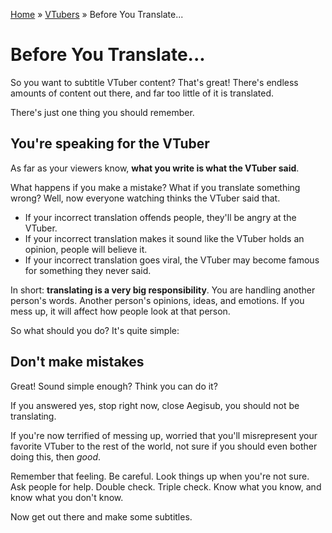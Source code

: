 [Home](../index.md) » [VTubers](index.md) » Before You Translate...

# Before You Translate...

So you want to subtitle VTuber content? That's great! There's endless amounts of content out there,
and far too little of it is translated.

There's just one thing you should remember.

## You're speaking for the VTuber

As far as your viewers know, **what you write is what the VTuber said**.

What happens if you make a mistake? What if you translate something wrong?
Well, now everyone watching thinks the VTuber said that.

* If your incorrect translation offends people, they'll be angry at the VTuber.
* If your incorrect translation makes it sound like the VTuber holds an opinion, people will believe it.
* If your incorrect translation goes viral, the VTuber may become famous for something they never said.

In short: **translating is a very big responsibility**. You are handling another person's words.
Another person's opinions, ideas, and emotions. If you mess up, it will affect how people
look at that person.

So what should you do? It's quite simple:

## Don't make mistakes

Great! Sound simple enough? Think you can do it?

If you answered yes, stop right now, close Aegisub, you should not be translating.

If you're now terrified of messing up, worried that you'll misrepresent your favorite VTuber
to the rest of the world, not sure if you should even bother doing this, then *good*.

Remember that feeling. Be careful. Look things up when you're not sure.
Ask people for help. Double check. Triple check. Know what you know, and know what you don't know.

Now get out there and make some subtitles.
